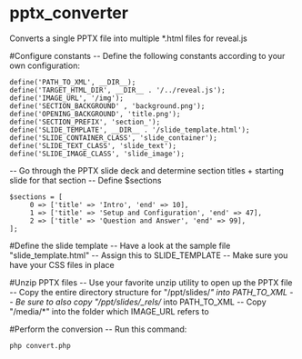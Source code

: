 # pptx_converter
Converts a single PPTX file into multiple *.html files for reveal.js

#Configure constants
-- Define the following constants according to your own configuration:
```
define('PATH_TO_XML', __DIR__);
define('TARGET_HTML_DIR', __DIR__ . '/../reveal.js');
define('IMAGE_URL', '/img');
define('SECTION_BACKGROUND' , 'background.png');
define('OPENING_BACKGROUND', 'title.png');
define('SECTION_PREFIX', 'section_');
define('SLIDE_TEMPLATE', __DIR__ . '/slide_template.html');
define('SLIDE_CONTAINER_CLASS', 'slide_container');
define('SLIDE_TEXT_CLASS', 'slide_text');
define('SLIDE_IMAGE_CLASS', 'slide_image');
```
-- Go through the PPTX slide deck and determine section titles + starting slide for that section
-- Define $sections
```
$sections = [
	 0 => ['title' => 'Intro', 'end' => 10],
	 1 => ['title' => 'Setup and Configuration', 'end' => 47],
	 2 => ['title' => 'Question and Answer', 'end' => 99],
];
```
#Define the slide template
-- Have a look at the sample file "slide_template.html"
-- Assign this to SLIDE_TEMPLATE
-- Make sure you have your CSS files in place

#Unzip PPTX files
-- Use your favorite unzip utility to open up the PPTX file
-- Copy the entire directory structure for "/ppt/slides/*" into PATH_TO_XML
-- Be sure to also copy "/ppt/slides/_rels/* into PATH_TO_XML
-- Copy "/media/*" into the folder which IMAGE_URL refers to

#Perform the conversion
-- Run this command:
```
php convert.php
```
